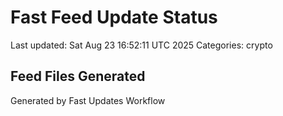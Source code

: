 # Fast Feed Update Status
Last updated: Sat Aug 23 16:52:11 UTC 2025
Categories: crypto

## Feed Files Generated

Generated by Fast Updates Workflow

